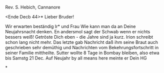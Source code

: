 Rev. S. Hebich, Cannanore

 <Ende Decb 44>*
Lieber Bruder!

Wir erwarten beständig Ir<ion>* und Frau Wie kann man da an Deine Neujahrsnacht denken. En andersmol sagt der Schwab wenn er nichts bessers weiß! Getröste Dich eben - die Jahre sind ja kurz. Irion schreibt schon lang nicht mehr. Das letzte gab Nachricht daß ihm seine Braut auch geschrieben sehr demüthig und Nachrichten vom Bekehrungsfortschritt in seiner Familie mittheilte. Sutter wollte 8 Tage in Bombay bleiben, also etwa bis Samstg 21 Dec.
Auf Neujahr by all means here meinte er
 Dein HG

<written papers. per Banghy>*

